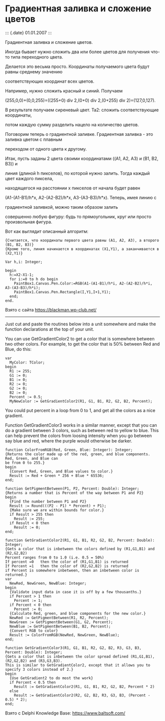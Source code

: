 Градиентная заливка и сложение цветов
=====================================

::: {.date}
01.01.2007
:::

Градиентная заливка и сложение цветов.

Иногда бывает нужно сложить два или более цветов для получения что-то
типа переходного цвета.

Делается это весьма просто. Координаты получаемого цвета будут равны
среднему значению

соответствующих координат всех цветов.

Например, нужно сложить красный и синий. Получаем

(255,0,0)+(0,0,255)=((255+0) div 2,(0+0) div 2,(0+255) div
2)=(127,0,127).

В результате получаем сиреневый цвет. Та2: сложить соответствующие
координаты,

потом каждую сумму разделить нацело на количество цветов.

Поговорим теперь о градиентной заливке. Градиентная заливка - это
заливка цветом с плавным

переходом от одного цвета к другому.

Итак, пусть заданы 2 цвета своими координатами ((A1, A2, A3) и (B1, B2,
B3)) и

линия (длиной h пикселов), по которой нужно залить. Тогда каждый цвет
каждого пиксела,

находящегося на расстоянии x пикселов от начала будет равен

(A1-(A1-B1)/h\*x, A2-(A2-B2)/h\*x, A3-(A3-B3)/h\*x). Теперь, имея линию
с

градиентной заливкой, можно таким образом залить

совершенно любую фигуру: будь то прямоугольник, круг или просто
произвольная фигура.

Вот как выглядит описанный алгоритм:

    {Считается, что координаты первого цвета равны (A1, A2, A3), а второго (B1, B2, B3)}
    {Кроме того, линия начинается в координатах (X1,Y1), а заканчивается в (X2,Y1)}
     
    Var h,i: Integer;
     
    begin
      h:=X2-X1-1;
      for i:=0 to h do begin
        PaintBox1.Canvas.Pen.Color:=RGB(A1-(A1-B1)/h*i, A2-(A2-B2)/h*i, A3-(A3-B3)/h*i);
        PaintBox1.Canvas.Pen.Rectangle(I,Y1,I+1,Y1);
      end;
    end.

Взято с сайта <https://blackman.wp-club.net/>

------------------------------------------------------------------------

Just cut and paste the routines below into a unit somewhere and make the
function declarations at the top of your unit.

You can use GetGradientColor2 to get a color that is somewhere between
two other colors. For example, to get the color that is 50% between Red
and Blue, do this:

    var
      MyColor: TColor;
    begin
      R1 := 255;
      G1 := 0;
      B1 := 0;
      R2 := 0;
      G2 := 0;
      B2 := 0;
      Percent := 0.5;
      MyNewColor := GetGradientColor2(R1, G1, B1, R2, G2, B2, Percent);

You could put percent in a loop from 0 to 1, and get all the colors as a
nice gradient.

Function GetGradientColor3 works in a similar manner, except that you
can do a gradient between 3 colors, such as between red to yellow to
blue. This can help prevent the colors from loosing intensity when you
go between say blue and red, where the purple would otherwise be darker.

     
    function ColorFromRGB(Red, Green, Blue: Integer): Integer;
    {Returns the color made up of the red, green, and blue components. Red, Green, and Blue can
    be from 0 to 255.}
    begin
      {Convert Red, Green, and Blue values to color.}
      Result := Red + Green * 256 + Blue * 65536;
    end;
     
    function GetPigmentBetween(P1, P2, Percent: Double): Integer;
    {Returns a number that is Percent of the way between P1 and P2}
    begin
      {Find the number between P1 and P2}
      Result := Round(((P2 - P1) * Percent) + P1);
      {Make sure we are within bounds for color.}
      if Result > 255 then
        Result := 255;
      if Result < 0 then
        Result := 0;
    end;
     
    function GetGradientColor2(R1, G1, B1, R2, G2, B2, Percent: Double): Integer;
    {Gets a color that is inbetween the colors defined by (R1,G1,B1) and (R2,G2,B2)
    Percent ranges from 0 to 1.0 (i.e. 0.5 = 50%)
    If percent =0   then the color of (R1,G1,B1) is returned
    If Percent =1   then the color of (R2,G2,B2) is returned
    if Percent is somewhere inbetween, then an inbetween color is returned.}
    var
      NewRed, NewGreen, NewBlue: Integer;
    begin
      {Validate input data in case it is off by a few thousanths.}
      if Percent > 1 then
        Percent := 1;
      if Percent < 0 then
        Percent := 0;
      {Calculate Red, green, and blue components for the new color.}
      NewRed := GetPigmentBetween(R1, R2, Percent);
      NewGreen := GetPigmentBetween(G1, G2, Percent);
      NewBlue := GetPigmentBetween(B1, B2, Percent);
      {Convert RGB to color}
      Result := ColorFromRGB(NewRed, NewGreen, NewBlue);
    end;
     
    function GetGradientColor3(R1, G1, B1, R2, G2, B2, R3, G3, B3, Percent: Double): Integer;
    {Gets a color that is inbetween the color spread defined (R1,G1,B1), (R2,G2,B2) and (R3,G3,B3).
    This is similar to GetGradientColor2, except that it allows you to specify 3 colors instead of 2.}
    begin
      {Use GetGradient2 to do most the work}
      if Percent < 0.5 then
        Result := GetGradientColor2(R1, G1, B1, R2, G2, B2, Percent * 2)
      else
        Result := GetGradientColor2(R2, G2, B2, R3, G3, B3, (Percent - 0.5) * 2);
    end;

Взято с Delphi Knowledge Base: <https://www.baltsoft.com/>
